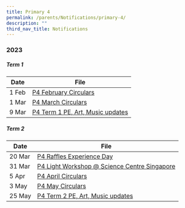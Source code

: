 ```yaml
---
title: Primary 4
permalink: /parents/Notifications/primary-4/
description: ""
third_nav_title: Notifications
---
```

### **2023**

##### Term 1

| Date| File | 
| -------- | -------- | 
|1 Feb|[P4 February Circulars](/files/Notification%202023/P4/RGPS_N23_P4_006_P4%20February%20Circulars.pdf)|
|1 Mar|[P4 March Circulars](/files/Notification%202023/P4/RGPS_N23_P4_007_P4%20March%20Circulars.pdf)|
|9 Mar|[P4 Term 1 PE, Art, Music updates](/files/Notification%202023/P4/Term%201%20P4%20update.pdf)|

##### Term 2

| Date| File | 
| -------- | -------- | 
|20 Mar|[P4 Raffles Experience Day](/files/Notification%202023/P4/P4%20Raffles%20Experience%20Day%20Notification%20(2023)_20%20Mar.pdf)|
|31 Mar|[P4 Light Workshop @ Science Centre Singapore](/files/Notification%202023/P4/2023%20pg%20to%20parents%20rgps%20p4%20lj%20light.pdf)|
|5 Apr|[P4 April Circulars](/files/Notification%202023/P4/rgps_n23_p4_015_p4%20april%20circulars.pdf)|
|3 May|[P4 May Circulars](/files/Notification%202023/P4/rgps_n23_p4_016_p4%20may%20circulars.pdf)|
|25 May|[P4 Term 2 PE, Art, Music updates](/files/Notification%202023/P4/p4%20pam%20updates%20term%202.pdf)